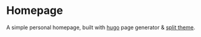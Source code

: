 # Homepage

A simple personal homepage, built with [hugo](https://gohugo.io) page generator & [split theme](https://themes.gohugo.io/themes/hugo-split-theme/).